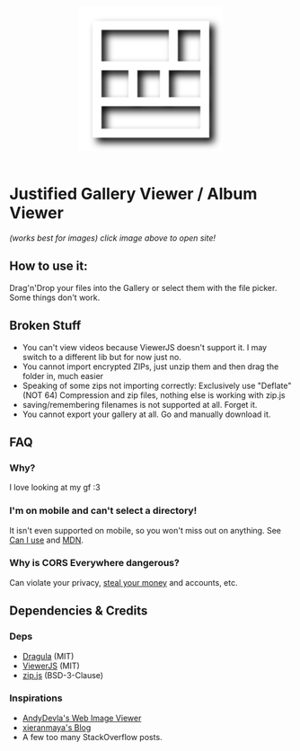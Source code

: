 <div align="center"><a href="https://lopolin-lp.github.io/justified-gallery-viewer/"><img width="256" height="256" src="./assets/Justified Gallery Icon.svg"></a></div>
<br>

# Justified Gallery Viewer / Album Viewer
*(works best for images)*
*click image above to open site!*

## How to use it:
Drag'n'Drop your files into the Gallery or select them with the file picker. Some things don't work.

## Broken Stuff
- You can't view videos because ViewerJS doesn't support it. I may switch to a different lib but for now just no.
- You cannot import encrypted ZIPs, just unzip them and then drag the folder in, much easier
- Speaking of some zips not importing correctly: Exclusively use "Deflate" (NOT 64) Compression and zip files, nothing else is working with zip.js
- saving/remembering filenames is not supported at all. Forget it.
- You cannot export your gallery at all. Go and manually download it.

## FAQ
### Why?
I love looking at my gf :3

### I'm on mobile and can't select a directory!
It isn't even supported on mobile, so you won't miss out on anything. See [Can I use](https://caniuse.com/input-file-directory) and [MDN](https://developer.mozilla.org/en-US/docs/Web/API/HTMLInputElement/webkitdirectory).

### Why is CORS Everywhere dangerous?
Can violate your privacy, [steal your money](https://portswigger.net/research/exploiting-cors-misconfigurations-for-bitcoins-and-bounties) and accounts, etc.

## Dependencies & Credits
### Deps
- [Dragula](https://bevacqua.github.io/dragula/) (MIT)
- [ViewerJS](https://fengyuanchen.github.io/viewerjs/) (MIT)
- [zip.js](https://gildas-lormeau.github.io/zip.js/) (BSD-3-Clause)

### Inspirations
- [AndyDevla's Web Image Viewer](https://github.com/AndyDevla/web-Image-Viewer)
- [xieranmaya's Blog](https://github.com/xieranmaya/blog/issues/6)
- A few too many StackOverflow posts.
